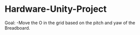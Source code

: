 # Hardware-Unity-Project

Goal: 
      -Move the O in the grid based on the pitch and yaw of the Breadboard.

